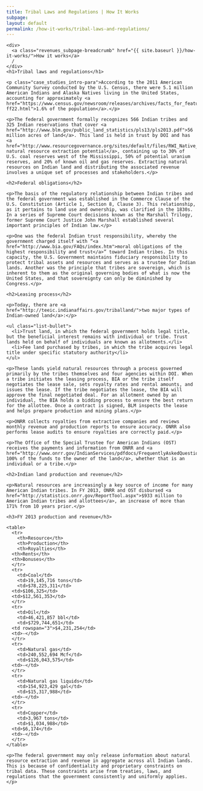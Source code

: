 ```yaml
---
title: Tribal Laws and Regulations | How It Works
subpage:
layout: default
permalink: /how-it-works/tribal-laws-and-regulations/
---
```


<div class="container-outer container-padded">

  <article class="container-left-7">

    <div>
      <a class="revenues_subpage-breadcrumb" href="{{ site.baseurl }}/how-it-works/">How it works</a>
      /
    </div>
    <h1>Tribal laws and regulations</h1>

    <p class="case_studies_intro-para">According to the 2011 American Community Survey conducted by the U.S. Census, there were 5.1 million American Indians and Alaska Natives living in the United States, accounting for approximately <a href="https://www.census.gov/newsroom/releases/archives/facts_for_features_special_editions/cb12-ff22.html">1.6% of the population</a>.</p>

    <p>The federal government formally recognizes 566 Indian tribes and 325 Indian reservations that cover <a href="http://www.blm.gov/public_land_statistics/pls13/pls2013.pdf">56 million acres of land</a>. This land is held in trust by DOI and has <a href="http://www.resourcegovernance.org/sites/default/files/RWI_Native_American_Lands_2011.pdf">significant natural resource extraction potential</a>, containing up to 30% of U.S. coal reserves west of the Mississippi, 50% of potential uranium reserves, and 20% of known oil and gas reserves. Extracting natural resources on Indian land and distributing the associated revenue involves a unique set of processes and stakeholders.</p>

    <h2>Federal obligations</h2>

    <p>The basis of the regulatory relationship between Indian tribes and the federal government was established in the Commerce Clause of the U.S. Constitution (Article 1, Section 8, Clause 3). This relationship, as it pertains to land use and ownership, was clarified in the 1830s. In a series of Supreme Court decisions known as the Marshall Trilogy, former Supreme Court Justice John Marshall established several important principles of Indian law.</p>

    <p>One was the federal Indian trust responsibility, whereby the government charged itself with “<a href="http://www.bia.gov/FAQs/index.htm">moral obligations of the highest responsibility and trust</a>” toward Indian tribes. In this capacity, the U.S. Government maintains fiduciary responsibility to protect tribal assets and resources and serves as a trustee for Indian lands. Another was the principle that tribes are sovereign, which is inherent to them as the original governing bodies of what is now the United States, and that sovereignty can only be diminished by Congress.</p>

    <h2>Leasing process</h2>

    <p>Today, there are <a href="http://teeic.indianaffairs.gov/triballand/">two major types of Indian-owned land</a>:</p>

    <ul class="list-bullet">
  	  <li>Trust land, in which the federal government holds legal title, but the beneficial interest remains with individual or tribe. Trust lands held on behalf of individuals are known as allotments.</li>
  	  <li>Fee land purchased by tribes, in which the tribe acquires legal title under specific statutory authority</li>
    </ul>

    <p>These lands yield natural resources through a process governed primarily by the tribes themselves and four agencies within DOI. When a tribe initiates the leasing process, BIA or the tribe itself negotiates the lease sale, sets royalty rates and rental amounts, and issues the lease. If the tribe negotiates the lease, the BIA will approve the final negotiated deal. For an allotment owned by an individual, the BIA holds a bidding process to ensure the best return for the allottee. Once a contract is signed, BLM inspects the lease and helps prepare production and mining plans.</p>

    <p>ONRR collects royalties from extractive companies and reviews monthly revenue and production reports to ensure accuracy. ONRR also performs lease audits to ensure royalties are correctly paid.</p>

    <p>The Office of the Special Trustee for American Indians (OST) receives the payments and information from ONRR and <a href="http://www.onrr.gov/IndianServices/pdfdocs/FrequentlyAskedQuestion.pdf">disburses 100% of the funds to the owner of the land</a>, whether that is an individual or a tribe.</p>

    <h2>Indian land production and revenue</h2>

    <p>Natural resources are increasingly a key source of income for many American Indian tribes. In FY 2013, ONRR and OST disbursed <a href="http://statistics.onrr.gov/ReportTool.aspx">$933 million to American Indian tribes and allottees</a>, an increase of more than 171% from 10 years prior.</p>

    <h3>FY 2013 production and revenue</h3>

    <table>
      <tr>
        <th>Resource</th>
        <th>Production</th>
        <th>Royalties</th>
  	  <th>Rents</th>
  	  <th>Bonuses</th>
      </tr>
      <tr>
        <td>Coal</td>
        <td>19,145,716 tons</td>
        <td>$78,225,311</td>
  	  <td>$106,325</td>
  	  <td>$12,561,353</td>
      </tr>
      <tr>
        <td>Oil</td>
        <td>46,421,857 bbl</td>
        <td>$729,744,651</td>
  	  <td rowspan="3">$4,231,254</td>
  	  <td>-</td>
      </tr>
      <tr>
        <td>Natural gas</td>
        <td>240,552,694 Mcf</td>
        <td>$126,043,575</td>
  	  <td>-</td>
      </tr>
      <tr>
        <td>Natural gas liquids</td>
        <td>154,923,429 gal</td>
        <td>$15,317,988</td>
  	  <td>-</td>
      </tr>
      <tr>
        <td>Copper</td>
        <td>3,967 tons</td>
        <td>$1,034,988</td>
  	  <td>$6,174</td>
  	  <td>-</td>
      </tr>
    </table>

    <p>The federal government may only release information about natural resource extraction and revenue in aggregate across all Indian lands. This is because of confidentiality and proprietary constraints on tribal data. These constraints arise from treaties, laws, and regulations that the government consistently and uniformly applies.</p>

  </article>

</div>

